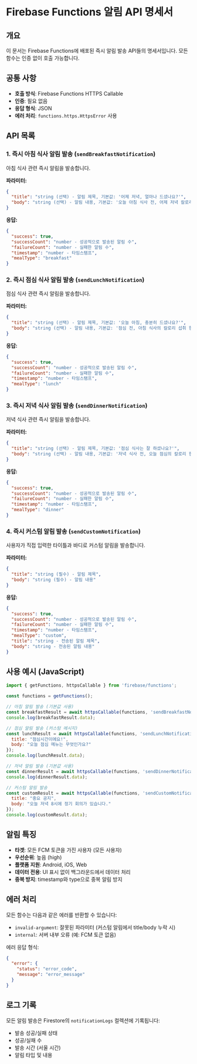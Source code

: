 # Firebase Functions 알림 API 명세서

## 개요
이 문서는 Firebase Functions에 배포된 즉시 알림 발송 API들의 명세서입니다. 모든 함수는 인증 없이 호출 가능합니다.

## 공통 사항
- **호출 방식**: Firebase Functions HTTPS Callable
- **인증**: 필요 없음
- **응답 형식**: JSON
- **에러 처리**: `functions.https.HttpsError` 사용

## API 목록

### 1. 즉시 아침 식사 알림 발송 (`sendBreakfastNotification`)
아침 식사 관련 즉시 알림을 발송합니다.

**파라미터:**
```json
{
  "title": "string (선택) - 알림 제목, 기본값: '어제 저녁, 얼마나 드셨나요?'",
  "body": "string (선택) - 알림 내용, 기본값: '오늘 아침 식사 전, 어제 저녁 칼로리 현황을 확인해보세요!'"
}
```

**응답:**
```json
{
  "success": true,
  "successCount": "number - 성공적으로 발송된 알림 수",
  "failureCount": "number - 실패한 알림 수",
  "timestamp": "number - 타임스탬프",
  "mealType": "breakfast"
}
```

### 2. 즉시 점심 식사 알림 발송 (`sendLunchNotification`)
점심 식사 관련 즉시 알림을 발송합니다.

**파라미터:**
```json
{
  "title": "string (선택) - 알림 제목, 기본값: '오늘 아침, 충분히 드셨나요?'",
  "body": "string (선택) - 알림 내용, 기본값: '점심 전, 아침 식사의 칼로리 섭취 현황을 점검해보세요!'"
}
```

**응답:**
```json
{
  "success": true,
  "successCount": "number - 성공적으로 발송된 알림 수",
  "failureCount": "number - 실패한 알림 수",
  "timestamp": "number - 타임스탬프",
  "mealType": "lunch"
}
```

### 3. 즉시 저녁 식사 알림 발송 (`sendDinnerNotification`)
저녁 식사 관련 즉시 알림을 발송합니다.

**파라미터:**
```json
{
  "title": "string (선택) - 알림 제목, 기본값: '점심 식사는 잘 하셨나요?'",
  "body": "string (선택) - 알림 내용, 기본값: '저녁 식사 전, 오늘 점심의 칼로리 현황을 확인해보세요!'"
}
```

**응답:**
```json
{
  "success": true,
  "successCount": "number - 성공적으로 발송된 알림 수",
  "failureCount": "number - 실패한 알림 수",
  "timestamp": "number - 타임스탬프",
  "mealType": "dinner"
}
```

### 4. 즉시 커스텀 알림 발송 (`sendCustomNotification`)
사용자가 직접 입력한 타이틀과 바디로 커스텀 알림을 발송합니다.

**파라미터:**
```json
{
  "title": "string (필수) - 알림 제목",
  "body": "string (필수) - 알림 내용"
}
```

**응답:**
```json
{
  "success": true,
  "successCount": "number - 성공적으로 발송된 알림 수",
  "failureCount": "number - 실패한 알림 수",
  "timestamp": "number - 타임스탬프",
  "mealType": "custom",
  "title": "string - 전송된 알림 제목",
  "body": "string - 전송된 알림 내용"
}
```

## 사용 예시 (JavaScript)

```javascript
import { getFunctions, httpsCallable } from 'firebase/functions';

const functions = getFunctions();

// 아침 알림 발송 (기본값 사용)
const breakfastResult = await httpsCallable(functions, 'sendBreakfastNotification')({});
console.log(breakfastResult.data);

// 점심 알림 발송 (커스텀 메시지)
const lunchResult = await httpsCallable(functions, 'sendLunchNotification')({
  title: "점심시간이에요!",
  body: "오늘 점심 메뉴는 무엇인가요?"
});
console.log(lunchResult.data);

// 저녁 알림 발송 (기본값 사용)
const dinnerResult = await httpsCallable(functions, 'sendDinnerNotification')({});
console.log(dinnerResult.data);

// 커스텀 알림 발송
const customResult = await httpsCallable(functions, 'sendCustomNotification')({
  title: "중요 공지",
  body: "오늘 저녁 8시에 정기 회의가 있습니다."
});
console.log(customResult.data);
```

## 알림 특징
- **타겟**: 모든 FCM 토큰을 가진 사용자 (모든 사용자)
- **우선순위**: 높음 (high)
- **플랫폼 지원**: Android, iOS, Web
- **데이터 전용**: UI 표시 없이 백그라운드에서 데이터 처리
- **중복 방지**: timestamp와 type으로 중복 알림 방지

## 에러 처리
모든 함수는 다음과 같은 에러를 반환할 수 있습니다:
- `invalid-argument`: 잘못된 파라미터 (커스텀 알림에서 title/body 누락 시)
- `internal`: 서버 내부 오류 (예: FCM 토큰 없음)

에러 응답 형식:
```json
{
  "error": {
    "status": "error_code",
    "message": "error_message"
  }
}
```

## 로그 기록
모든 알림 발송은 Firestore의 `notificationLogs` 컬렉션에 기록됩니다:
- 발송 성공/실패 상태
- 성공/실패 수
- 발송 시간 (서울 시간)
- 알림 타입 및 내용

